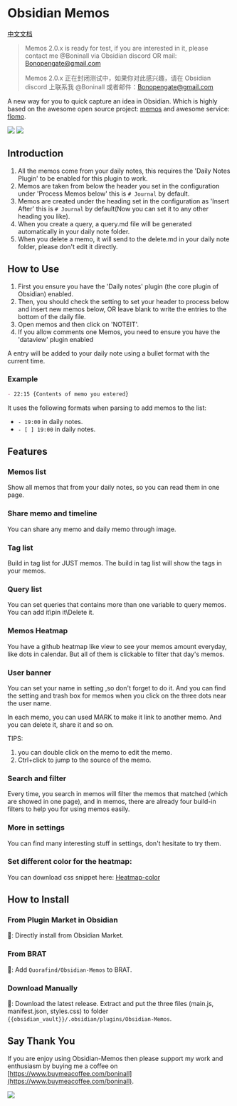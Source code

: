 # Obsidian Memos

[中文文档](./document/chinese.md)

> Memos 2.0.x is ready for test, if you are interested in it, please contact me @Boninall via Obsidian discord OR mail: Bonopengate@gmail.com
> 
> Memos 2.0.x 正在封闭测试中，如果你对此感兴趣，请在 Obsidian discord 上联系我 @Boninall 或者邮件：Bonopengate@gmail.com

A new way for you to quick capture an idea in Obsidian. Which is highly based on the awesome open source project: [memos](https://github.com/justmemos/memos) and awesome service: [flomo](https://flomoapp.com/).

![](https://raw.githubusercontent.com/Quorafind/Obsidian-Memos/main/document/Memos-Desktop.png)
![](https://raw.githubusercontent.com/Quorafind/Obsidian-Memos/main/document/Memos-Mobile.png)

## Introduction

1. All the memos come from your daily notes, this requires the 'Daily Notes Plugin' to be enabled for this plugin to work.
2. Memos are taken from below the header you set in the configuration under 'Process Memos below' this is `# Journal` by default.
3. Memos are created under the heading set in the configuration as 'Insert After' this is `# Journal` by default(Now you can set it to any other heading you like).
4. When you create a query, a query.md file will be generated automatically in your daily note folder.
5. When you delete a memo, it will send to the delete.md in your daily note folder, please don't edit it directly.

## How to Use

1. First you ensure you have the 'Daily notes' plugin (the core plugin of Obsidian) enabled.
2. Then, you should check the setting to set your header to process below and insert new memos below, OR leave blank to write the entries to the bottom of the daily file.
3. Open memos and then click on 'NOTEIT'.
4. If you allow comments one Memos, you need to ensure you have the 'dataview' plugin  enabled

A entry will be added to your daily note using a bullet format with the current time.

### Example

```markdown
- 22:15 {Contents of memo you entered}
```

It uses the following formats when parsing to add memos to the list:

- `- 19:00` in daily notes.
- `- [ ] 19:00` in daily notes.

## Features

### Memos list

Show all memos that from your daily notes, so you can read them in one page.

### Share memo and timeline

You can share any memo and daily memo through image.

### Tag list

Build in tag list for JUST memos. The build in tag list will show the tags in your memos. 

### Query list

You can set queries that contains more than one variable to query memos. You can add it\pin it\Delete it. 

### Memos Heatmap

You have a github heatmap like view to see your memos amount everyday, like dots in calendar. But all of them is clickable to filter that day's memos.

### User banner 

You can set your name in setting ,so don't forget to do it. And you can find the setting and trash box for memos when you click on the three dots near the user name.

In each memo, you can used MARK to make it link to another memo. And you can delete it, share it and so on.

TIPS: 

1. you can double click on the memo to edit the memo.
2. Ctrl+click to jump to the source of the memo.

### Search and filter

Every time, you search in memos will filter the memos that matched (which are showed in one page), and in memos, there are already four build-in filters to help you for using memos easily.

### More in settings

You can find many interesting stuff in settings, don't hesitate to try them.

### Set different color for the heatmap:

You can download css snippet here: [Heatmap-color](./document/Heatmap-css-snippet.css)

## How to Install

### From Plugin Market in Obsidian

💜: Directly install from Obsidian Market.

### From BRAT

🚗: Add `Quorafind/Obsidian-Memos` to BRAT.

### Download Manually

🚚: Download the latest release. Extract and put the three files (main.js, manifest.json, styles.css) to folder `{{obsidian_vault}}/.obsidian/plugins/Obsidian-Memos`. 

## Say Thank You

If you are enjoy using Obsidian-Memos then please support my work and enthusiasm by buying me a coffee on [https://www.buymeacoffee.com/boninall](https://www.buymeacoffee.com/boninall).

<a href="https://www.buymeacoffee.com/boninall"><img src="https://img.buymeacoffee.com/button-api/?text=Buy me a coffee&emoji=&slug=boninall&button_colour=6495ED&font_colour=ffffff&font_family=Lato&outline_colour=000000&coffee_colour=FFDD00"></a>
